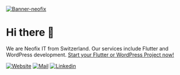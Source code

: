
[![Banner-neofix](https://user-images.githubusercontent.com/65506676/173239107-de3aa8fd-844b-4713-bb42-4f4fe840aa51.jpg)]("https://neofix.ch")


# Hi there 👋

We are Neofix IT from Switzerland. Our services include Flutter and WordPress development. [Start your  Flutter or WordPress Project now!](https://neofix.ch/it/softwareentwicklung/)

[![Website](https://img.shields.io/badge/Web-neofix.ch-blue?style=for-the-badge)](https://neofix.ch/it/softwareentwicklung/)
[![Mail](https://img.shields.io/badge/Mail-info@neofix.ch-red?style=for-the-badge)](mailto:info@neofix.ch)
[![Linkedin](https://img.shields.io/badge/LinkedIn-0077B5?style=for-the-badge&logo=linkedin&logoColor=white)](https://www.linkedin.com/company/neofix-it)
